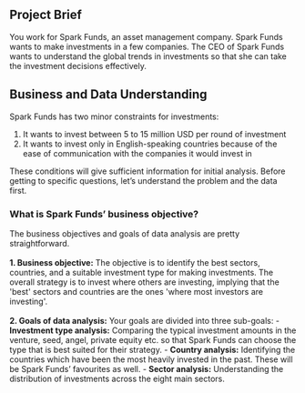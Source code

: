 ## Project Brief
You work for Spark Funds, an asset management company. Spark Funds wants to make investments in a few companies. The CEO of Spark Funds wants to understand the global trends in investments so that she can take the investment decisions effectively.
 
## Business and Data Understanding
Spark Funds has two minor constraints for investments:
1. It wants to invest between 5 to 15 million USD per round of investment
2. It wants to invest only in English-speaking countries because of the ease of communication with the companies it would invest in

These conditions will give sufficient information for initial analysis. Before getting to specific questions, let’s understand the problem and the data first.
 
### What is Spark Funds’ business objective?
The business objectives and goals of data analysis are pretty straightforward.<br /><br />
**1. Business objective:** The objective is to identify the best sectors, countries, and a suitable investment type for making investments. The overall strategy is to invest where others are investing, implying that the 'best' sectors and countries are the ones 'where most investors are investing'.<br /><br />
**2. Goals of data analysis:** Your goals are divided into three sub-goals:
     - **Investment type analysis:** Comparing the typical investment amounts in the venture, seed, angel, private equity etc. so that Spark Funds can choose the type that is best suited for their strategy.
     - **Country analysis:** Identifying the countries which have been the most heavily invested in the past. These will be Spark Funds’ favourites as well.
     - **Sector analysis:** Understanding the distribution of investments across the eight main sectors.
